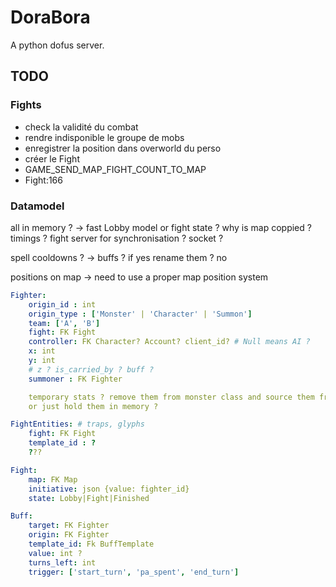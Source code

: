 # DoraBora

A python dofus server.


## TODO

### Fights

- check la validité du combat
- rendre indisponible le groupe de mobs
- enregistrer la position dans overworld du perso
- créer le Fight
- GAME_SEND_MAP_FIGHT_COUNT_TO_MAP
- Fight:166


### Datamodel

all in memory ?
	-> fast
Lobby model or fight state ?
why is map coppied ?
timings ?
fight server for synchronisation ?
	socket ?

spell cooldowns ?
	-> buffs ? if yes rename them ? no

positions on map -> need to use a proper map position system

```yaml
Fighter:
	origin_id : int
	origin_type : ['Monster' | 'Character' | 'Summon']
	team: ['A', 'B']
	fight: FK Fight
	controller: FK Character? Account? client_id? # Null means AI ?
	x: int
	y: int
	# z ? is_carried_by ? buff ?
	summoner : FK Fighter

	temporary stats ? remove them from monster class and source them from template instead ?
	or just hold them in memory ?
```

```yaml
FightEntities: # traps, glyphs
	fight: FK Fight
	template_id : ?
	???
```

```yaml
Fight:
	map: FK Map
	initiative: json {value: fighter_id}
	state: Lobby|Fight|Finished
```

```yaml
Buff:
	target: FK Fighter
	origin: FK Fighter
	template_id: Fk BuffTemplate
	value: int ?
	turns_left: int
	trigger: ['start_turn', 'pa_spent', 'end_turn']
```